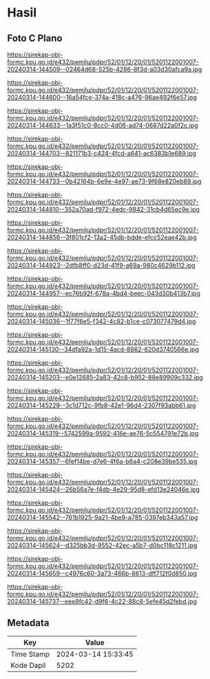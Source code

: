 # Hasil

## Foto C Plano

https://sirekap-obj-formc.kpu.go.id/e432/pemilu/pdpr/52/01/12/20/01/5201122001007-20240314-144509--02464d68-525b-4286-8f3d-a03d30afca9a.jpg

https://sirekap-obj-formc.kpu.go.id/e432/pemilu/pdpr/52/01/12/20/01/5201122001007-20240314-144600--16a54fce-374a-418c-a476-96ae492f6e57.jpg

https://sirekap-obj-formc.kpu.go.id/e432/pemilu/pdpr/52/01/12/20/01/5201122001007-20240314-144633--1a3f51c0-8cc0-4d06-ad74-0687d22a0f2c.jpg

https://sirekap-obj-formc.kpu.go.id/e432/pemilu/pdpr/52/01/12/20/01/5201122001007-20240314-144703--821171b3-c424-4fcd-a641-ac6383b1e689.jpg

https://sirekap-obj-formc.kpu.go.id/e432/pemilu/pdpr/52/01/12/20/01/5201122001007-20240314-144733--0b42164b-6e9e-4e97-ae73-9f68e820eb89.jpg

https://sirekap-obj-formc.kpu.go.id/e432/pemilu/pdpr/52/01/12/20/01/5201122001007-20240314-144810--352a70ad-f972-4edc-9842-31cb4d65ec9e.jpg

https://sirekap-obj-formc.kpu.go.id/e432/pemilu/pdpr/52/01/12/20/01/5201122001007-20240314-144856--3f801cf2-13a2-45db-bdde-efcc52eae42b.jpg

https://sirekap-obj-formc.kpu.go.id/e432/pemilu/pdpr/52/01/12/20/01/5201122001007-20240314-144923--2dfb8ff0-d23d-41f9-a69a-980c4629b112.jpg

https://sirekap-obj-formc.kpu.go.id/e432/pemilu/pdpr/52/01/12/20/01/5201122001007-20240314-144957--ec76b92f-678a-4bd4-beec-043d30b413b7.jpg

https://sirekap-obj-formc.kpu.go.id/e432/pemilu/pdpr/52/01/12/20/01/5201122001007-20240314-145036--1f77f6e5-f342-4c82-b1ce-c073077479d4.jpg

https://sirekap-obj-formc.kpu.go.id/e432/pemilu/pdpr/52/01/12/20/01/5201122001007-20240314-145130--34dfa92a-1d15-4acd-8862-620d3740566e.jpg

https://sirekap-obj-formc.kpu.go.id/e432/pemilu/pdpr/52/01/12/20/01/5201122001007-20240314-145203--e0e12685-2a83-42c8-b952-88e89909c332.jpg

https://sirekap-obj-formc.kpu.go.id/e432/pemilu/pdpr/52/01/12/20/01/5201122001007-20240314-145229--3c1d712c-9fb8-42e1-96d4-2307f93abb61.jpg

https://sirekap-obj-formc.kpu.go.id/e432/pemilu/pdpr/52/01/12/20/01/5201122001007-20240314-145319--5742599a-9592-416e-ae76-5c554791e72b.jpg

https://sirekap-obj-formc.kpu.go.id/e432/pemilu/pdpr/52/01/12/20/01/5201122001007-20240314-145357--6fef14be-d7e6-4f6a-b6a4-c208e39be535.jpg

https://sirekap-obj-formc.kpu.go.id/e432/pemilu/pdpr/52/01/12/20/01/5201122001007-20240314-145424--26b56a7e-f4db-4e29-95d8-efd13e24046e.jpg

https://sirekap-obj-formc.kpu.go.id/e432/pemilu/pdpr/52/01/12/20/01/5201122001007-20240314-145542--761b1925-9a21-4be9-a785-0397eb343a57.jpg

https://sirekap-obj-formc.kpu.go.id/e432/pemilu/pdpr/52/01/12/20/01/5201122001007-20240314-145624--d325bb3d-9552-42ec-a5b7-d0bc118c1211.jpg

https://sirekap-obj-formc.kpu.go.id/e432/pemilu/pdpr/52/01/12/20/01/5201122001007-20240314-145659--c4976c60-3a73-466b-8613-dff712f0d850.jpg

https://sirekap-obj-formc.kpu.go.id/e432/pemilu/pdpr/52/01/12/20/01/5201122001007-20240314-145737--eee8fc42-d9f6-4c22-88c8-5efe45d2febd.jpg


## Metadata

| Key        | Value               |
| ---------- | ------------------- |
| Time Stamp | 2024-03-14 15:33:45 |
| Kode Dapil | 5202                |



